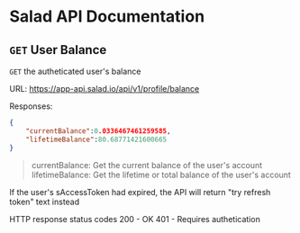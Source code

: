 # Salad API Documentation

## `GET` User Balance
`GET` the autheticated user's balance

URL: https://app-api.salad.io/api/v1/profile/balance

Responses:
```json
{
    "currentBalance":0.0336467461259585,
    "lifetimeBalance":80.68771421600665
}
```

> currentBalance: Get the current balance of the user's account
> lifetimeBalance: Get the lifetime or total balance of the user's account

If the user's sAccessToken had expired, the API will return "try refresh token" text instead

HTTP response status codes
200	- OK
401 - Requires authetication